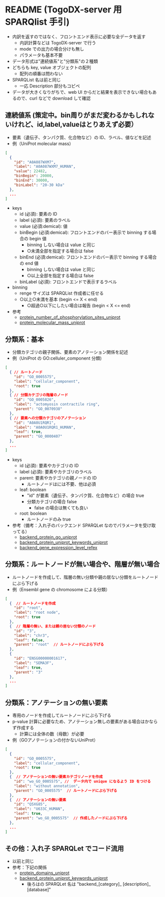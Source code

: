 # README (TogoDX-server 用 SPARQlist 手引)

- 内訳を返すのではなく、フロントエンド表示に必要な全データを返す
  - 内訳計算などは TogoDX-server で行う
  - mode での出力の場合分けも無し
  - パラメータも基本不要
- データ形式は"連続値系"と"分類系"の２種類
- どちらも key, value オブジェクトの配列
  - 配列の順番は問わない
- SPARQList 名は前と同じ
  - 一応 Description 部分もコピペ
- データが大きくなりがちで、web UI からだと結果を表示できない場合もあるので、curl などで download して確認

## 連続値系 (策定中。bin周りがまだ変わるかもしれないけれど、id,label,valueはとりあえず必要）
- 要素（遺伝子、タンパク質、化合物など）の ID、ラベル、値などを記述
- 例（UniProt molecular mass）
```json
[
  {
    "id": "A0A087WXM7",
    "label": "A0A087WXM7_HUMAN",
    "value": 22482,
    "binBegin": 20000,
    "binEnd": 30000,
    "binLabel": "20-30 kDa"
  },
  ...
]
```
- keys
  - id (必須): 要素の ID
  - label (必須): 要素のラベル
  - value (必須:demical): 値
  - binBegin (必須:demical): フロントエンドのバー表示で binning する場合の begin 値
    - binning しない場合は value と同じ
    - ○未満全部を指定する場合は false
  - binEnd (必須:demical): フロントエンドのバー表示で binning する場合の end 値
    - binning しない場合は value と同じ
    - ○以上全部を指定する場合は false
  - binLabel (必須): フロントエンドで表示するラベル
- binning
  - renge サイズは SPARQList 作成者に任せる
  - ○以上○未満を基本 (begin <= X < end)
    - ○超過○以下にしたい場合は報告 (begin < X <= end)
- 参考
  - <a href="./protein_number_of_phosphorylation_sites_uniprot">protein_number_of_phosphorylation_sites_uniprot</a>
  - <a href="./protein_molecular_mass_uniprot">protein_molecular_mass_uniprot</a>

## 分類系：基本
- 分類カテゴリの親子関係、要素のアノテーション関係を記述
- 例（UniProt の GO:celluler_component 分類)
```json
[
  { // ルートノード
    "id": "GO_0005575",
    "label": "cellular_component",
    "root": true
  },
  { // 分類カテゴリの階層のノード
    "id": "GO_0005826",
    "label": "actomyosin contractile ring",
    "parent": "GO_0070938"
  },
  { // 要素への分類カテゴリのアノテーション
    "id": "A0A0U1RQR1",
    "label": "A0A0U1RQR1_HUMAN",
    "leaf": true,
    "parent": "GO_0000407"
  },
  ...
]
```
- keys
  - id (必須): 要素やカテゴリの ID
  - label (必須): 要素やカテゴリのラベル 
  - parent: 要素やカテゴリの親ノードの ID
    - ルートノードはには不要、他は必須
  - leaf: boolean
    - "id" が要素（遺伝子、タンパク質、化合物など）の場合 true
    - 分類カテゴリの場合 false
      - false の場合は無くても良い
  - root: boolean
    - ルートノードのみ true
- 参考（備考：入れ子のバックエンド SPARQLet なのでパラメータを受け取ってる）
  - <a href="./backend_protein_go_uniprot">backend_protein_go_uniprot</a>
  - <a href="./backend_protein_uniprot_keywords_uniprot">backend_protein_uniprot_keywords_uniprot</a>
  - <a href="./backend_gene_expression_level_refex">backend_gene_expression_level_refex</a>

## 分類系：ルートノードが無い場合や、階層が無い場合
- ルートノードを作成して、階層の無い分類や親の居ない分類をルートノードにぶら下げる
- 例（Ensembl gene の chromosome による分類）
```json
[
  {  // ルートノードを作成
    "id": "root",
    "label": "root node",
    "root": true
  },
  {  // 階層の無い、または親の居ない分類のノード
    "id": "3",
    "label": "chr3",
    "leaf": false,
    "parent": "root"  // ルートノードにぶら下げる
  },
  {
    "id": "ENSG00000001617",
    "label": "SEMA3F",
    "leaf": true,
    "parent": "3"
  },
  ...  
]
```

## 分類系：アノテーションの無い要素
- 専用のノードを作成してルートノードにぶら下げる
- p-value 計算に必要なため、アノテーション無しの要素がある場合はかならず作成する
  - 計算には全体の数（母数）が必要
- 例（GOアノテーションの付かないUniProt）
```json
[
  {
    "id": "GO_0005575",
    "label": "cellular_component",
    "root": true
  },
  {  // アノテーションの無い要素カテゴリノードを作成
    "id": "wo_GO_0005575", //  データ内で unique になるよう ID をつける
    "label": "without annotation",
    "parent": "GO_0005575"  // ルートノードにぶら下げる
  },
  {  // アノテーションの無い要素
    "id": "Q5XG85",
    "label": "U633C_HUMAN",
    "leaf": true,
    "parent": "wo_GO_0005575"  // 作成したノードにぶら下げる
  },
  ...  
]
```

## その他：入れ子 SPARQLet でコード流用
- 以前と同じ
- 参考：下記の関係
  - <a href="./protein_domains_uniprot">protein_domains_uniprot</a>
  - <a href="./backend_protein_uniprot_keywords_uniprot">backend_protein_uniprot_keywords_uniprot</a>
    - 後ろはの SPARQLet 名は "backend_[category]_ [description]_ [database]"